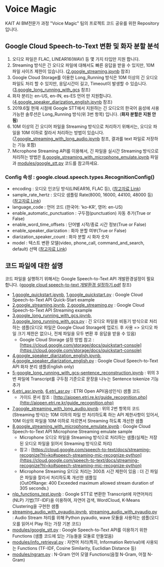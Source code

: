 # Voice Magic

KAIT AI BM전문가 과정 "Voice Magic" 팀의 프로젝트 코드 공유를 위한 Repository 입니다.

## Google Cloud Speech-to-Text 변환 및 화자 분할 분석

1. 오디오 파일은 FLAC, LINEAR16(WAV) 등 몇 가지 타입만 지원 합니다.
2. Streaming 방식은 긴 오디오 파일에 대해서도 빠른 응답을 받을 수 있지만, 10M 파일 사이즈 제한이 있습니다. ([2.google_streaming.ipynb](2.google_streaming.ipynb) 참조)
3. Google Cloud Storage를 이용한 Long_Running 방식은 10M 이상의 긴 오디오 파일도 처리 할 수 있지만, 응답시간이 길고, Timeout이 발생할 수 있습니다. ([3.google_long_running_with_gcs](3.google_long_running_with_gcs) 참조)
4. 화자 분리는 en-US, en-IN, es-ES 언어 만 지원합니다. ([4.google_speaker_diarization_english.ipynb](4.google_speaker_diarization_english.ipynb) 참조)
5. 2019.6월 현재 시점에 Google STT에서 지원하는 긴 오디오의 한국어 음성에 사용 가능한 솔루션은 Long_Running 방식(위 3번 항목) 입니다. (**화자 분할은 지원 안됨**)
6. 10M 이상의 긴 오디어 파일을 Streaming 방식으로 처리하기 위해서는, 오디오 파일을 10M 이하로 잘라서 처리하는 방법이 있습니다. ([7.google_streaming_with_long_audio.ipynb](7.google_streaming_with_long_audio.ipynb) 참조, 결과를 text 파일로 저장하는 기능 포함)
7. Microphone Streaming API를 이용해서, 긴 파일을 실시간 Streaming 방식으로 처리하는 방법은 [8.google_streaming_with_microphone_emulate.ipynb](8.google_streaming_with_microphone_emulate.ipynb) 파일과 [modules/google_stt.py](modules/google_stt.py) 코드를 참고하세요.

### Config 속성 : google.cloud.speech.types.RecognitionConfig()

- encoding : 오디오 인코딩 방식(LINEAR16, FLAC 등), ([참고자료 Link](https://cloud.google.com/speech-to-text/docs/encoding?hl=ko))
- sample_rate_hertz : 오디오 샘플링 Rate(8000, 16000, 44100, 48000 등) ([참고자료 Link](https://ko.wikipedia.org/wiki/샘플링_레이트))
- language_code : 언어 코드 (한국어: 'ko-KR', 영어: en-US)
- enable_automatic_punctuation : 구두점(punctuation) 자동 추가(True or False)
- enable_word_time_offsets : 단어별 시작/종료 시간 정보(True or False)
- enable_speaker_diarization : 화자 분할 여부(True or False)
- diarization_speaker_count : 화자 분할 시 화자 숫자
- model : 텍스트 변환 모델(video, phone_call, command_and_search, default) 선택 ([참고자료 Link](https://cloud.google.com/speech-to-text/docs/transcription-model))

## 코드 파일에 대한 설명

코드 파일을 실행하기 위해서는 Google Speech-to-Text API 개발환경설정이 필요 합니다. ([google cloud speech-to-text 개발환경 설정하기.pdf](https://drive.google.com/file/d/1IohYNCIXnQNZnGMJQks58hc3evzkMMld/view?usp=sharing) 참조)

- [1.google_quickstart.ipynb](1.google_quickstart.ipynb), [1.google_quickstart.py](1.google_quickstart.py) : Google Cloud Speech-to-Text API Quick-Start example
- [2.google_streaming.ipynb](2.google_streaming.ipynb), [2.google_streaming.py](2.google_streaming.py) : Google Cloud Speech-to-Text API Streaming example
- [3.google_long_running_with_gcs.ipynb](3.google_long_running_with_gcs.ipynb), [3.google_long_running_with_gcs.py](3.google_long_running_with_gcs.py) : 긴 오디오 파일을 비동기 방식으로 처리하는 샘플(오디오 파일은 Google Cloud Storage에 업로드 후 사용 => 오디오 파일 크기 제한은 없으나, 전체 파일을 모두 변환 후 응답을 받을 수 있음)
  - Google Cloud Storage 설정 방법 참고 : [https://cloud.google.com/storage/docs/quickstart-console](https://cloud.google.com/storage/docs/quickstart-console)
- [4.google_speaker_diarization_english.ipynb](4.google_speaker_diarization_english.ipynb), [4.google_speaker_diarization_english.py](4.google_speaker_diarization_english.py) : Google Cloud Speech-to-Text API 화자 분리 샘플(English only)
- [5-google_long_running_with_gcs-sentence_reconstruction.ipynb](5-google_long_running_with_gcs-sentence_reconstruction.ipynb) : 위의 3번 파일에 Transcript를 구두점 기준으로 문장을 나누는 Sentence tokenize 기능 추가
- [6.etri_asr.ipynb](6.etri_asr.ipynb), [6.etri_asr.py](6.etri_asr.py) : ETRI Open API(음성인식) 샘플 코드
  - 가이드 문서 참조 : [http://aiopen.etri.re.kr/guide_recognition.php](http://aiopen.etri.re.kr/guide_recognition.php)
- [7.google_streaming_with_long_audio.ipynb](7.google_streaming_with_long_audio.ipynb) : 위의 2번 항목의 코드(Streaming 방식)는 10M 이하의 파일 만 처리하도록 하는 API 제한사항이 있어서, 10M 이상의 파일을 10M 이하로 자르면서 Streaming 하도록 개선한 샘플
- [8.google_streaming_with_microphone_emulate.ipynb](8.google_streaming_with_microphone_emulate.ipynb) : Google Cloud Speech-to-Text API Microphone Streaming emulate sample
  - Microphone 오디오 파일을 Streaming 방식으로 처리하는 샘플(실제는 저장된 오디오 파일을 읽어서 Streaming 방식으로 처리)
  - 참고 : [https://cloud.google.com/speech-to-text/docs/streaming-recognize?hl=ko#speech-streaming-mic-recognize-python](https://cloud.google.com/speech-to-text/docs/streaming-recognize?hl=ko#speech-streaming-mic-recognize-python)
  - Microphone Streaming 오디오 처리는 300초 시간 제한이 있음 : 더 긴 파일은 파일을 잘라서 처리하도록 개선한 샘플임 <br>
  (OutOfRange: 400 Exceeded maximum allowed stream duration of 305 seconds.)
- [nlp_functions_test.ipynb](nlp_functions_test.ipynb) : Google STT로 변환한 Transcript에 자연어처리(NLP) 기법(TF-IDF)을 이용하여, 자연어 검색, WordCloud, K-Means Clustering을 구현한 샘플
- [streaming_audio_with_pyaudio.ipynb](streaming_audio_with_pyaudio.ipynb), [streaming_audio_with_pyaudio.py](streaming_audio_with_pyaudio.py) : Audio Stream 처리를 위해 Python pyaudio, wave 모듈을 사용하는 샘플(오디오를 읽어서 Play 하는 가장 기본 코드)
- [modules/google_stt.py](modules/google_stt.py) : Google Speech-to-Text API를 이용하기 위한 Functions (샘플 코드에 있는 기능들을 모듈로 만들었음)
- [modules/info_retrieval.py](modules/info_retrieval.py) : 자연어 처리(특히, Information Retrival)에 사용되는 Functions (TF-IDF, Cosine Similarity, Euclidian Distance 등)
- [modules/ngram.py](modules/ngram.py) : N-Gram 언어 모델 Functions(음절 N-Gram, 어절 N-Gram)
